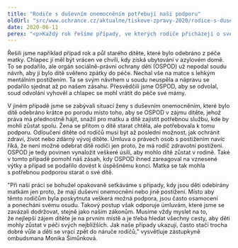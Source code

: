 ```yaml
---
title: "Rodiče s duševním onemocněním potřebují naši podporu"
oldUrl: "src/www.ochrance.cz/aktualne/tiskove-zpravy-2020/rodice-s-dusevnim-onemocnenim-potrebuji-nasi-podporu"
date: 2020-06-11
perex: "<p>Každý rok řešíme případy, ve kterých rodiče přicházejí o své děti z důvodu svého duševního onemocnění nebo jiného postižení. Důvodem však obvykle není to, že by se o děti nechtěli či nemohli starat, ale že jim chybí podpora v jejich péči. Příliš často se zapomíná, že chránit máme především nejlepší zájem dítěte a takovým zájmem obvykle je, aby dítě mohlo vyrůstat se svými rodiči. </p>"
---
```


<!-- imported from the old website -->

<p><span style="font-size: 12.8px;">Řešili jsme například případ rok a půl starého dítěte, které bylo odebráno z péče matky. Chlapec jí měl být vrácen ve chvíli, kdy získá ubytování v azylovém domě. To se podařilo, ale orgán sociálně-právní ochrany dětí (OSPOD) už nepodal soudu návrh, aby jí bylo dítě svěřeno zpátky do péče. Nechal vše na matce s lehkým mentálním postižením. Ta se svým návrhem u soudu neuspěla a nápravu se podařilo sjednat až po našem zásahu. Přesvědčili jsme OSPOD, aby se odvolal, soud odvolání vyhověl a chlapec se mohl vrátit do péče své mámy.</span></p> <p><span style="font-size: 12.8px;">V jiném případě jsme se zabývali situací ženy s duševním onemocněním, které bylo dítě odebráno krátce po porodu místo toho, aby se OSPOD v zájmu dítěte, jehož práva má přednostně hájit, snažil pro matku a dítě zajistit potřebnou službu, kde by mohli zůstat spolu. Žena se přitom o dítě starat chtěla, ale potřebovala k tomu podporu. Odloučení dítěte od rodičů musí být až poslední možnost, jak ochránit zdraví, život nebo zdárný vývoj dítěte. Úmluva o právech osob s postižením navíc říká, že není možné odebrat dítě rodiči jen proto, že má rodič zdravotní postižení. OSPOD je tedy povinen vynaložit veškeré úsilí, aby mohlo dítě zůstat v rodině. Také v tomto případě pomohl náš zásah, kdy OSPOD ihned zareagoval na vznesené výtky a případ se podařilo dovést k úspěšnému konci. Matka se tak mohla s potřebnou podporou starat o své dítě.</span></p> <p><span style="font-size: 12.8px;">&quot;</span><span style="font-size: 12.8px;">Při naši práci se bohužel opakovaně setkáváme s případy, kdy jsou děti odebírány matkám jen proto, že mají duševní onemocnění nebo jiné postižení. Místo aby těmto rodičům byla poskytnuta veškerá možná podpora, jsou často osamocení a ponecháni svému osudu. Takový postup však odporuje úmluvám, které jsme se zavázali dodržovat, stejně jako našim zákonům. Musíme vždy myslet na to, že nejlepší zájem dítěte je na prvním místě a je třeba hledat všechny cesty, aby děti mohly zůstat v péči svých nejbližších. Jak naše případy ukazují, často stačí trocha dobré vůle a děti se vrací zpět do náruče rodičů,” vysvětluje zástupkyně ombudsmana Monika Šimůnková.</span></p>
